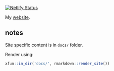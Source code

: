 
[![Netlify Status](https://api.netlify.com/api/v1/badges/2e062162-3445-4387-87ca-55a853f4e133/deploy-status)](https://app.netlify.com/sites/naughty-keller-142e94/deploys)


My [website](https://michaelpaulschramm.com).


## notes

Site specific content is in `docs/` folder. 

Render using:

```r
xfun::in_dir('docs/', rmarkdown::render_site())
```

